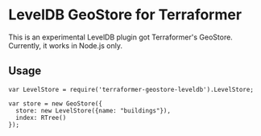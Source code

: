 # LevelDB GeoStore for Terraformer

This is an experimental LevelDB plugin got Terraformer's GeoStore.  Currently, it works in Node.js only.

## Usage

    var LevelStore = require('terraformer-geostore-leveldb').LevelStore;

    var store = new GeoStore({
      store: new LevelStore({name: "buildings"}),
      index: RTree()
    });
